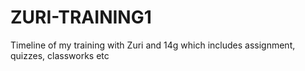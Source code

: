 # ZURI-TRAINING1
Timeline of my training with Zuri and 14g which includes assignment, quizzes, classworks etc

